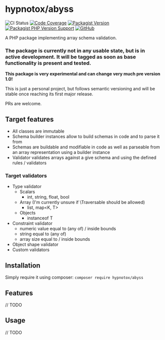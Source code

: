 # hypnotox/abyss

![CI Status](https://github.com/hypnotox/abyss/actions/workflows/ci.yml/badge.svg)
[![Code Coverage](https://codecov.io/gh/hypnotox/abyss/branch/main/graph/badge.svg)](https://codecov.io/gh/hypnotox/abyss)
[![Packagist Version](https://img.shields.io/packagist/v/hypnotox/abyss)](https://packagist.org/packages/hypnotox/abyss)
[![Packagist PHP Version Support](https://img.shields.io/packagist/php-v/hypnotox/abyss)](https://packagist.org/packages/hypnotox/abyss)
[![GitHub](https://img.shields.io/github/license/hypnotox/abyss)](/LICENSE.md)

A PHP package implementing array schema validation.

### The package is currently not in any usable state, but is in active development. It will be tagged as soon as base functionality is present and tested.

**This package is very experimental and can change very much pre version 1.0!**

This is just a personal project, but follows semantic versioning and will be stable once reaching its first major release.

PRs are welcome.

## Target features

- All classes are immutable
- Schema builder instances allow to build schemas in code and to parse it from 
- Schemas are buildable and modifiable in code as well as parseable from an array representation using a builder instance
- Validator validates arrays against a give schema and using the defined rules / validators

### Target validators

- Type validator
  - Scalars
    - int, string, float, bool
  - Array (I'm currently unsure if \Traversable should be allowed)
    - list<T>, map<K, T>
  - Objects
    - instanceof T
- Constraint validator
  - numeric value equal to (any of) / inside bounds
  - string equal to (any of)
  - array size equal to / inside bounds
- Object shape validator
- Custom validators

## Installation

Simply require it using composer: `composer require hypnotox/abyss`

## Features

// TODO

## Usage

// TODO

